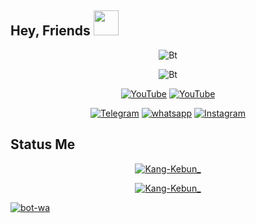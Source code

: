 ## Hey, Friends </b> <img src="https://github.com/TheDudeThatCode/TheDudeThatCode/blob/master/Assets/Developer.gif" width="40px">
<p align="center"><img src="https://user-images.githubusercontent.com/79711216/124872731-d34abb00-dfef-11eb-8843-384199bb630f.gif" alt="Bt">

<p align="center"><img src="https://user-images.githubusercontent.com/49580304/110318584-81067880-7fc2-11eb-8391-152d308e7f2b.gif" alt="Bt">

<p align="center">
<a href="https://github.com/Lody-Tambak"><img title="YouTube" src="https://img.shields.io/badge/Kang-Kebun__-brightgreen?style=for-the-badge&logo=github"></a>
<a href="https://youtube.com/channel/UCIW_JU0ce2JgTfWYdPy4-og"><img title="YouTube" src="https://img.shields.io/badge/YouTube-KangKebun__-red?style=for-the-badge&logo=Youtube"></a>
</p>

<p align="center">
<a href="https://www.facebook.com/kangkebun.kangkebun"><img title="Telegram" src="https://img.shields.io/badge/Facebook-black?style=for-the-badge&logo=Facebook"></a>
<a href="https://wa.me/6285875973250"><img title="whatsapp" src="https://img.shields.io/badge/whatsapp-blue?style=for-the-badge&logo=whatsapp"></a>
<a href="https://www.instagram.com/lodytambak/"><img title="Instagram" src="https://img.shields.io/badge/INSTAGRAM-purple?style=for-the-badge&logo=instagram"></a>
<p align="center">


## Status Me
<p align="center"><a href="https://github.com/Lody-Tambak"><img title="Kang-Kebun_" src="https://github-readme-stats.vercel.app/api?username=Lody-Tambak&show_icons=true&include_all_commits=true&theme=chartreuse-dark&cache_seconds=3200seconds=3200"></a>
</p>

<p align="center">
<a href="https://github.com/Lody-Tambak"><img title="Kang-Kebun_" src="https://github-readme-stats.vercel.app/api/top-langs/?username=Lody-Tambak&layout=compact"></a>
</p>

<a href="https://github.com/Lody-Tambak/bot-wa"><img title="bot-wa" src="https://github-readme-stats.vercel.app/api/pin/?username=Lody-Tambak&repo=bot-wa&theme=radical"></a>
